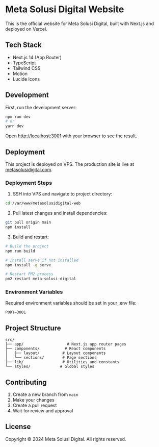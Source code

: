 # Meta Solusi Digital Website 

This is the official website for Meta Solusi Digital, built with Next.js and deployed on Vercel.

## Tech Stack

- Next.js 14 (App Router)
- TypeScript
- Tailwind CSS
- Motion
- Lucide Icons

## Development

First, run the development server:

```bash
npm run dev
# or
yarn dev
```

Open [http://localhost:3001](http://localhost:3001) with your browser to see the result.

## Deployment

This project is deployed on VPS. The production site is live at [metasolusidigital.com](https://metasolusidigital.com).

### Deployment Steps

1. SSH into VPS and navigate to project directory:
```bash
cd /var/www/metasolusidigital-web
```

2. Pull latest changes and install dependencies:
```bash
git pull origin main
npm install
```

3. Build and restart:
```bash
# Build the project
npm run build

# Install serve if not installed
npm install -g serve

# Restart PM2 process
pm2 restart meta-solusi-digital
```

### Environment Variables

Required environment variables should be set in your .env file:

```env
PORT=3001
```

## Project Structure

```
src/
├── app/                   # Next.js app router pages
├── components/           # React components
│   ├── layout/          # Layout components
│   └── sections/        # Page sections
├── lib/                 # Utilities and constants
└── styles/             # Global styles
```

## Contributing

1. Create a new branch from `main`
2. Make your changes
3. Create a pull request
4. Wait for review and approval

## License

Copyright © 2024 Meta Solusi Digital. All rights reserved. 
